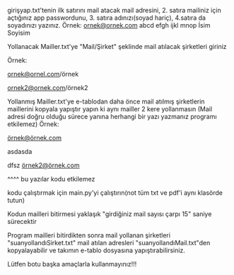 girişyap.txt'tenin ilk satırını mail atacak mail adresini, 2. satıra
mailiniz için açtığınız app passwordunu, 3. satıra adınızı(soyad hariç),
4.satıra da soyadınızı yazınız.
Örnek:
ornek@ornek.com
abcd efgh ijkl mnop
İsim
Soyisim

Yollanacak Mailler.txt'ye "Mail/Şirket" şeklinde mail atılacak şirketleri giriniz

Örnek:

ornek@ornel.com/örnek

ornek2@ornek.com/örnek2


Yollanmış Mailler.txt'ye e-tablodan daha önce mail atılmış şirketlerin maillerini kopyala yapıştır yapın ki aynı mailler 2 kere yollanmasın
(Mail adresi doğru olduğu sürece yanına herhangi bir yazı yazmanız programı etkilemez)
Örnek:

örnek@örnek.com

asdasda

dfsz örnek2@örnek.com

^^^^ bu yazılar kodu etkilemez


kodu çalıştırmak için main.py'yi çalıştırın(not tüm txt ve pdf'i aynı klasörde tutun)

Kodun mailleri bitirmesi yaklaşık "girdiğiniz mail sayısı çarpı 15" saniye sürecektir


Program mailleri bitirdikten sonra mail yollanan şirketleri "suanyollandıSirket.txt"
mail atılan adresleri "suanyollandıMail.txt"den kopyalayabilir ve takımın e-tablo dosyasına yapıştırabilirsiniz.


Lütfen botu başka amaçlarla kullanmayınız!!!


